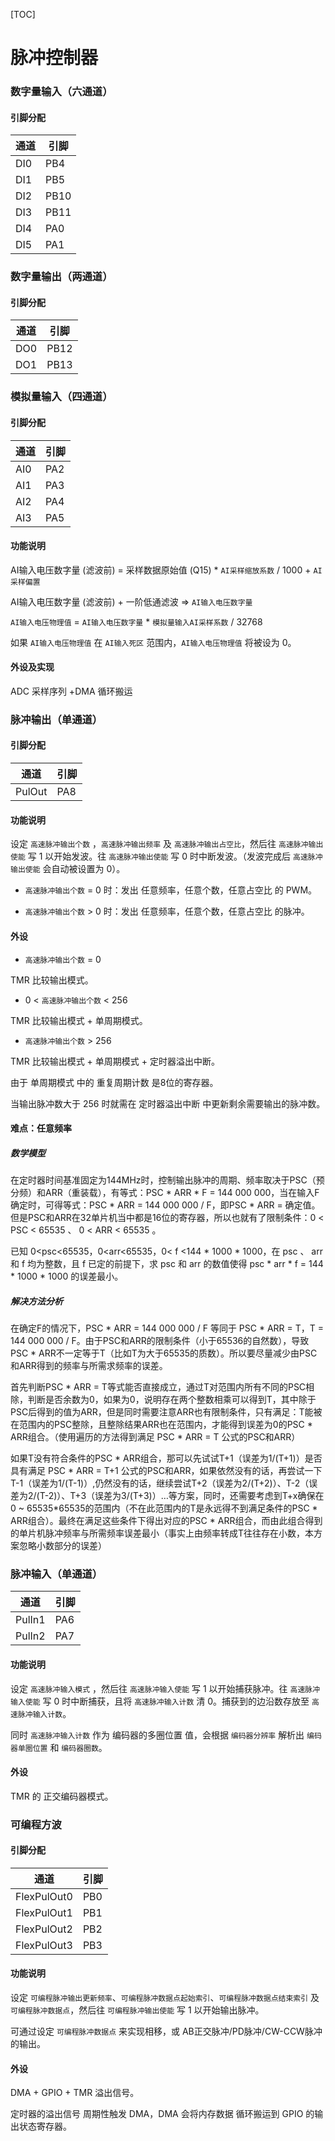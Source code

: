 [TOC]

# 脉冲控制器

### 数字量输入（六通道）

#### 引脚分配

| 通道 | 引脚 |
| ---- | ---- |
| DI0  | PB4  |
| DI1  | PB5  |
| DI2  | PB10 |
| DI3  | PB11 |
| DI4  | PA0  |
| DI5  | PA1  |

### 数字量输出（两通道）

#### 引脚分配

| 通道 | 引脚 |
| ---- | ---- |
| DO0  | PB12 |
| DO1  | PB13 |

### 模拟量输入（四通道）

#### 引脚分配

| 通道 | 引脚 |
| ---- | ---- |
| AI0  | PA2  |
| AI1  | PA3  |
| AI2  | PA4  |
| AI3  | PA5  |

#### 功能说明

AI输入电压数字量 (滤波前) = 采样数据原始值 (Q15) * `AI采样缩放系数` / 1000 + `AI采样偏置`

AI输入电压数字量 (滤波前) + 一阶低通滤波 => `AI输入电压数字量`

`AI输入电压物理值` = `AI输入电压数字量` * `模拟量输入AI采样系数` / 32768

如果 `AI输入电压物理值` 在 `AI输入死区` 范围内，`AI输入电压物理值` 将被设为 0。

#### 外设及实现

ADC 采样序列 +DMA 循环搬运

### 脉冲输出（单通道）

#### 引脚分配

| 通道   | 引脚 |
| ------ | ---- |
| PulOut | PA8  |

#### 功能说明

设定 `高速脉冲输出个数` ，`高速脉冲输出频率` 及 `高速脉冲输出占空比`，然后往 `高速脉冲输出使能` 写 1 以开始发波。往 `高速脉冲输出使能` 写 0 时中断发波。（发波完成后  `高速脉冲输出使能`  会自动被设置为 0）。

* `高速脉冲输出个数`  = 0 时：发出 任意频率，任意个数，任意占空比 的 PWM。

* `高速脉冲输出个数`  > 0 时：发出 任意频率，任意个数，任意占空比 的脉冲。

#### 外设

* `高速脉冲输出个数`  = 0 

TMR 比较输出模式。

* 0 < `高速脉冲输出个数`  < 256

TMR 比较输出模式 + 单周期模式。

* `高速脉冲输出个数`  > 256

TMR 比较输出模式 + 单周期模式 + 定时器溢出中断。

由于 单周期模式 中的 重复周期计数 是8位的寄存器。

当输出脉冲数大于 256 时就需在 定时器溢出中断 中更新剩余需要输出的脉冲数。

#### 难点：任意频率

##### 数学模型

在定时器时间基准固定为144MHz时，控制输出脉冲的周期、频率取决于PSC（预分频）和ARR（重装载），有等式：PSC * ARR * F = 144 000 000，当在输入F确定时，可得等式：PSC * ARR = 144 000 000 / F，即PSC * ARR = 确定值。但是PSC和ARR在32单片机当中都是16位的寄存器，所以也就有了限制条件：0 < PSC < 65535 、 0 < ARR < 65535 。

已知 0<psc<65535，0<arr<65535，0< f <144 * 1000 * 1000，在 psc 、 arr 和 f 均为整数，且 f 已定的前提下，求 psc 和 arr 的数值使得 psc * arr * f = 144 * 1000 * 1000 的误差最小。

##### 解决方法分析

在确定F的情况下，PSC * ARR = 144 000 000 / F 等同于 PSC * ARR = T，T = 144 000 000 / F。由于PSC和ARR的限制条件（小于65536的自然数），导致PSC * ARR不一定等于T（比如T为大于65535的质数）。所以要尽量减少由PSC和ARR得到的频率与所需求频率的误差。

首先判断PSC * ARR = T等式能否直接成立，通过T对范围内所有不同的PSC相除，判断是否余数为0，如果为0，说明存在两个整数相乘可以得到T，其中除于PSC后得到的值为ARR，但是同时需要注意ARR也有限制条件，只有满足：T能被在范围内的PSC整除，且整除结果ARR也在范围内，才能得到误差为0的PSC * ARR组合。（使用遍历的方法得到满足 PSC * ARR = T 公式的PSC和ARR）

如果T没有符合条件的PSC * ARR组合，那可以先试试T+1（误差为1/(T+1)）是否具有满足 PSC * ARR = T+1 公式的PSC和ARR，如果依然没有的话，再尝试一下T-1（误差为1/(T-1)）,仍然没有的话，继续尝试T+2（误差为2/(T+2)）、T-2（误差为2/(T-2)）、T+3（误差为3/(T+3)）…等方案，同时，还需要考虑到T+x确保在0 ~ 65535*65535的范围内（不在此范围内的T是永远得不到满足条件的PSC * ARR组合）。最终在满足这些条件下得出对应的PSC * ARR组合，而由此组合得到的单片机脉冲频率与所需频率误差最小（事实上由频率转成T往往存在小数，本方案忽略小数部分的误差）

### 脉冲输入（单通道）

| 通道   | 引脚 |
| ------ | ---- |
| PulIn1 | PA6  |
| PulIn2 | PA7  |

#### 功能说明

设定 `高速脉冲输入模式` ，然后往 `高速脉冲输入使能` 写 1 以开始捕获脉冲。往 `高速脉冲输入使能` 写 0 时中断捕获，且将 `高速脉冲输入计数` 清 0。捕获到的边沿数存放至 `高速脉冲输入计数`。

同时 `高速脉冲输入计数` 作为 编码器的多圈位置 值，会根据 `编码器分辨率` 解析出 `编码器单圈位置` 和 `编码器圈数`。

#### 外设

TMR 的 正交编码器模式。

### 可编程方波

#### 引脚分配

| 通道        | 引脚 |
| ----------- | ---- |
| FlexPulOut0 | PB0  |
| FlexPulOut1 | PB1  |
| FlexPulOut2 | PB2  |
| FlexPulOut3 | PB3  |

#### 功能说明

设定  `可编程脉冲输出更新频率`、`可编程脉冲数据点起始索引`、`可编程脉冲数据点结束索引` 及 `可编程脉冲数据点`，然后往 `可编程脉冲输出使能` 写 1 以开始输出脉冲。

可通过设定 `可编程脉冲数据点` 来实现相移，或 AB正交脉冲/PD脉冲/CW-CCW脉冲的输出。

#### 外设

DMA + GPIO + TMR 溢出信号。

定时器的溢出信号 周期性触发 DMA，DMA 会将内存数据 循环搬运到 GPIO 的输出状态寄存器。

